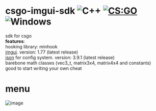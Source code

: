 # csgo-imgui-sdk ![C++](https://img.shields.io/badge/language-C%2B%2B-%23f34b7d.svg) [![CS:GO](https://img.shields.io/badge/game-CS%3AGO-yellow.svg)](https://store.steampowered.com/app/730/CounterStrike_Global_Offensive/) ![Windows](https://img.shields.io/badge/platform-Windows-0078d7.svg)
sdk for csgo
<br/>**features**:
<br/>hooking library: minhook
<br/>[imgui](https://github.com/ocornut/imgui). version: 1.77 (latest release)
<br/>[json](https://github.com/nlohmann/json) for config system. version: 3.9.1 (latest release)
<br/>barebone math classes (vec3_t, matrix3x4, matrix4x4 and constants)
<br/>good to start writing your own cheat
# menu
![image](https://i.imgur.com/JLXJE2j.png)
